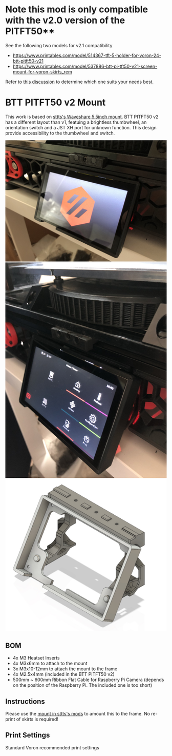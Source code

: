 # Note this mod is only compatible with the v2.0 version of the PITFT50**

See the following two models for v2.1 compatibility
- https://www.printables.com/model/514367-tft-5-holder-for-voron-24-btt-pitft50-v21
- https://www.printables.com/model/537886-btt-pi-tft50-v21-screen-mount-for-voron-skirts_rem

Refer to [this discussion](https://github.com/VoronDesign/VoronUsers/issues/993) to determine which one suits your needs best.

# BTT PITFT50 v2 Mount

This work is based on [sttts's Waveshare 5.5inch mount](../../sttts/Waveshare-5.5-inch-HDMI-AMOLED). BTT PITFT50 v2 has a different layout than v1, featuing a brightless thumbwheel, an orientation switch and a JST XH port for unknown function. This design provide accessibility to the thumbwheel and switch.

![Test](images/IMG_6447.jpg)
![Test](images/IMG_6451.jpg)
![Test](images/f360.jpg)

## BOM

- 4x M3 Heatset Inserts
- 4x M3x6mm to attach to the mount
- 3x M3x10-12mm to attach the mount to the frame
- 4x M2.5x4mm (included in the BTT PITFT50 v2)
- 500mm ~ 600mm Ribbon Flat Cable for Raspberry Pi Camera (depends on the position of the Raspberry Pi. The included one is too short)

## Instructions

Please use the [mount in sttts's mods](../../sttts/Waveshare-5.5-inch-HDMI-AMOLED/STLs/Voron-2.4-Mount-Generisch-v6.stl) to amount this to the frame. No re-print of skirts is required!

## Print Settings

Standard Voron recommended print settings
